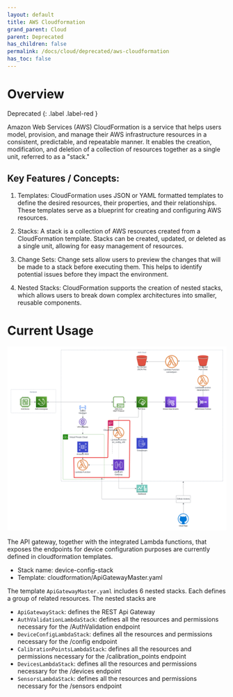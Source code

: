 ```yaml
---
layout: default
title: AWS Cloudformation
grand_parent: Cloud
parent: Deprecated
has_children: false
permalink: /docs/cloud/deprecated/aws-cloudformation
has_toc: false
---
```


# Overview

Deprecated
{: .label .label-red }

Amazon Web Services (AWS) CloudFormation is a service that helps users model, provision, and manage their AWS infrastructure resources in a consistent, predictable, and repeatable manner. It enables the creation, modification, and deletion of a collection of resources together as a single unit, referred to as a "stack."

## Key Features / Concepts:

1. Templates: CloudFormation uses JSON or YAML formatted templates to define the desired resources, their properties, and their relationships. These templates serve as a blueprint for creating and configuring AWS resources.

2. Stacks: A stack is a collection of AWS resources created from a CloudFormation template. Stacks can be created, updated, or deleted as a single unit, allowing for easy management of resources.

3. Change Sets: Change sets allow users to preview the changes that will be made to a stack before executing them. This helps to identify potential issues before they impact the environment.

4. Nested Stacks: CloudFormation supports the creation of nested stacks, which allows users to break down complex architectures into smaller, reusable components.

# Current Usage

![cloudformation - current usage](https://raw.githubusercontent.com/BCIT-Reseach-Long-Term-ISSP/bcit-reseach-long-term-issp.github.io/master/cloud/assets/cloudformation/aws_chart.png)

The API gateway, together with the integrated Lambda functions, that exposes the endpoints for device configuration purposes are currently defined in cloudformation templates.

- Stack name: device-config-stack
- Template: cloudformation/ApiGatewayMaster.yaml

The template `ApiGatewayMaster.yaml` includes 6 nested stacks. Each defines a group of related resources. The nested stacks are

- `ApiGatewayStack`: defines the REST Api Gateway
- `AuthValidationLambdaStack`: defines all the resources and permissions necessary for the /AuthValidation endpoint
- `DeviceConfigLambdaStack`: defines all the resources and permissions necessary for the /config endpoint
- `CalibrationPointsLambdaStack`: defines all the resources and permissions necessary for the /calibration_points endpoint
- `DevicesLambdaStack`: defines all the resources and permissions necessary for the /devices endpoint
- `SensorsLambdaStack`: defines all the resources and permissions necessary for the /sensors endpoint
